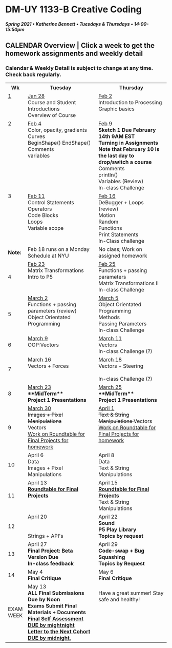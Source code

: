 # DM-UY 1133-B Creative Coding
##### Spring 2021 • Katherine Bennett • Tuesdays & Thursdays • 14:00-15:50pm 

## CALENDAR Overview | Click a week to get the homework assignments and weekly detail
### Calendar & Weekly Detail is subject to change at any time. Check back regularly.


<table>
<tr>
	<th width="4%">Wk</th> 
	<th width="48%">Tuesday</th> 
	<th width="48%">Thursday</th> 
</tr>
<tr>
	<td valign="top"><a href="week_1_detail.md">1</a></td>
	<td valign="top"><a href="week_1_detail.md">Jan 28</a><br>Course and Student Introductions<br>Overview of Course<br></td>
	<td valign="top"><a href="week_1_detail.md">Feb 2</a><br>Introduction to Processing <br>Graphic basics <br></td>
</tr>
<tr>
	<td valign="top"> 2 </td>
	<td valign="top"><a href="week_2_detail.md">Feb 4</a><br>Color, opacity, gradients <br> Curves <br> BeginShape() EndShape() <br>Comments <br> variables <br></td>
    <td valign="top"><a href="week_2_detail.md">Feb 9</a><br><strong>Sketch 1 Due February 14th 9AM EST<br>Turning in Assignments<br>
    Note that February 10 is the last day to drop/switch a course <br></strong>
	Comments<br>
    println()<br>
	Variables (Review)<br>
	In-class Challenge<br></td>
</tr>
<tr>
	<td valign="top"> 3 </td>
	<td valign="top"><a href="week_3_detail.md">Feb 11</a> <br>Control Statements<br>Operators<br>Code Blocks<br>
	Loops<br> Variable scope <br>
	</td>
	<td valign="top"><a href="week_3_detail.md">Feb 16</a><br>DeBugger + Loops (review)<br>Motion<br>Random<br>Functions<br>Print Statements<br>In-Class challenge<br>
	</td>
</tr>
<tr>
	<td><strong>Note: </td>
	<td valign="top"> Feb 18 runs on a Monday Schedule at NYU </td>
	<td> No class; Work on assigned homework </td></strong>
</tr>
<tr>
	<td>4</td>
	<td valign="top"><a href="week_4_detail.md">Feb 23</a><br>
	Matrix Transformations <br>
	Intro to P5 <br> 
	</td>
	<td valign="top"><a href="week_4_detail.md">Feb 25</a><br>Functions + passing parameters<br>
	Matrix Transformations II<br>
	In-class Challenge <br>
	</td>
</tr>
<tr>
	<td>5</td>
	<td valign="top"><a href="week_5_detail.md">March 2</a><br>Functions + passing parameters (review)<br>Object Orientated Programming <br>
	<td valign="top"><a href="week_5_detail.md">March 5</a><br>
		Object Orientated Programming <br>Methods<br>Passing Parameters <br>In-class Challenge <br>
	</td>
</tr>
<tr>
	<td> 6 </td>
	<td valign="top"><a href="week_6_detail.md">March 9</a><br>OOP:Vectors<br></td>
	<td valign="top"><a href="week_6_detail.md">March 11</a><br>Vectors <br> In-class Challenge (?)</td>
</tr>
<tr>
	<td> 7 </td>
	<td valign="top"><a href="week_7_detail.md">March 16</a><br>Vectors + Forces<br>	</td>
	<td valign = "top"> <a href="week_7_detail.md">March 18</a><br>Vectors + Steering <br> <br> In-class Challenge (?)</td>
</tr>
<td>8</td>
	<td valign="top"><a href="week_8_detail.md">March 23</a><br><strong>**MidTerm** <br>Project 1 Presentations <br></strong>
	</td>
	<td valign="top"><a href="week_8_detail.md">March 25</a><br><strong>**MidTerm** <br>Project 1 Presentations <br>
	</strong>
	</td>
</tr>
<tr>
	<td> 9 </td>
	<td valign="top"><a href="week_9_detail.md">March 30</a><del><br>Images + Pixel Manipulations <br></del> Vectors <br>
		<a href = "RoundTable.md">Work on Roundtable for Final Projects for homework</a> <br>
	</td>
	<td valign="top"><a href="week_9_detail.md">April 1</a><del><br>Text & String Manipulations	</del> Vectors<br><a href = "RoundTable.md">Work on Roundtable for Final Projects for homework</a> <br>
	</td>
</tr>
<tr>
	<td>10</td>
	<td valign="top"> April 6<br>Data<br>Images + Pixel Manipulations <br>
	</td>
	<td valign="top">April 8<br>Data<br>Text & String Manipulations	
	</td>	
</tr>
<tr>
	<td>11</td>
	<td valign="top">April 13<br><a href = "RoundTable.md"> <strong> Roundtable for Final Projects</a></strong> <br>	
	</td>
	<td valign="top">April 15<br><strong><a href = "RoundTable.md">  Roundtable for Final Projects</a></strong> <br> Text & String Manipulations<br>
	</td>
</tr>
<tr>
	<td>12</td>
	<td valign="top">April 20<br><br> 
	<br>Strings + API's<br></strong>
	</td>
	<td valign="top">April 22<br><strong>Sound<br>P5 Play Library<br>Topics by request<br></strong>
	</td>
</tr>
<tr>	
	<td>13</td><td valign="top">April 27<br><strong>
	Final Project: Beta Version Due <br>In-class feedback <br></strong>	
	</td>
	<td valign="top">April 29<br><strong>
		Code-swap + Bug Squashing <br>
		Topics by Request <br></strong></td>	
</tr>
<tr>	
	<td>14</td><td valign="top">May 4<br><strong>Final Critique</strong>
	</td>
	<td valign="top">May 6<br><strong>Final Critique</strong>
	</td>
</tr>
<tr><td>EXAM WEEK</td>	
	<td valign="top">May 13<br><strong>ALL Final Submissions Due by Noon<br>Exams Submit Final Materials + Documents <br><a href = "Final_Deliverables.md">Final Self Assessment DUE by mightnight<br>
	Letter to the Next Cohort DUE by midnight.</td> </a><td valign="top"> <br>Have a great summer! Stay safe and healthy!<br></strong> 
	</td>
<tr>
</table>